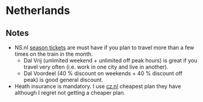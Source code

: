 # Netherlands

## Notes

- NS.nl [season tickets](https://www.ns.nl/en/season-tickets) are must have if you plan to travel more than a few times on the train in the month.
  - Dal Vrij (unlimited weekend + unlimited off peak hours) is great if you travel very often (i.e. work in one city and live in another).
  - Dal Voordeel (40 % discount on weekends + 40 % discount off peak) is good general discount.
- Heath insurance is mandatory. I use [cz.nl](https://www.cz.nl) cheapest plan they have although I regret not getting a cheaper plan.